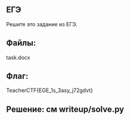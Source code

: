 ## ЕГЭ
Решите это задание из ЕГЭ.

## Файлы: 
task.docx

## Флаг:
TeacherCTF{EGE_1s_3asy_j72gdvt}

## Решение: см writeup/solve.py